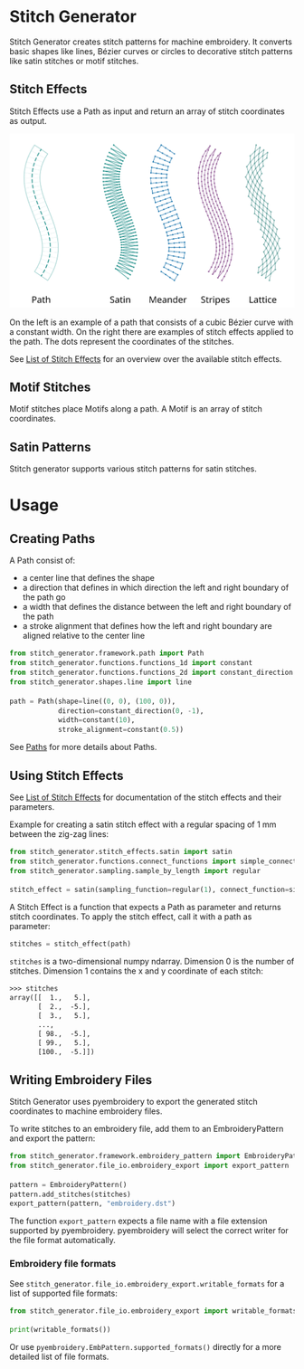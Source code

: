 # Stitch Generator

Stitch Generator creates stitch patterns for machine embroidery. It converts basic shapes like
lines, Bézier curves or circles to decorative stitch patterns like satin stitches or motif stitches.

## Stitch Effects
Stitch Effects use a Path as input and return an array of stitch coordinates as output.

![stitch effects](doc/images/path_stitch_effect_examples.svg "Examples of stitch effects" )

On the left is an example of a path that consists of a cubic Bézier curve with a constant width.
On the right there are examples of stitch effects applied to the path. The dots represent the
coordinates of the stitches.

See [List of Stitch Effects](doc/list_of_stitch_effects.md) for an overview over the available
stitch effects.

## Motif Stitches
Motif stitches place Motifs along a path. A Motif is an array of stitch coordinates.

## Satin Patterns
Stitch generator supports various stitch patterns for satin stitches.

# Usage
## Creating Paths
A Path consist of:
- a center line that defines the shape
- a direction that defines in which direction the left and right boundary of the path go
- a width that defines the distance between the left and right boundary of the path
- a stroke alignment that defines how the left and right boundary are aligned relative to the center
  line

``` python
from stitch_generator.framework.path import Path
from stitch_generator.functions.functions_1d import constant
from stitch_generator.functions.functions_2d import constant_direction
from stitch_generator.shapes.line import line

path = Path(shape=line((0, 0), (100, 0)),
            direction=constant_direction(0, -1),
            width=constant(10),
            stroke_alignment=constant(0.5))
```

See [Paths](doc/paths.md) for more details about Paths.

## Using Stitch Effects

See [List of Stitch Effects](doc/list_of_stitch_effects.md) for documentation of the stitch effects
and their parameters.

Example for creating a satin stitch effect with a regular spacing of 1 mm between the zig-zag lines:

``` python
from stitch_generator.stitch_effects.satin import satin
from stitch_generator.functions.connect_functions import simple_connect
from stitch_generator.sampling.sample_by_length import regular

stitch_effect = satin(sampling_function=regular(1), connect_function=simple_connect)
```

A Stitch Effect is a function that expects a Path as parameter and returns stitch coordinates.
To apply the stitch effect, call it with a path as parameter:

``` python
stitches = stitch_effect(path)
```

`stitches` is a two-dimensional numpy ndarray. Dimension 0 is the number of stitches. Dimension 1
contains the x and y coordinate of each stitch:
```
>>> stitches
array([[  1.,   5.],
       [  2.,  -5.],
       [  3.,   5.],
       ...,
       [ 98.,  -5.],
       [ 99.,   5.],
       [100.,  -5.]])
```

## Writing Embroidery Files
Stitch Generator uses pyembroidery to export the generated stitch coordinates to machine embroidery
files.

To write stitches to an embroidery file, add them to an EmbroideryPattern and export the pattern:

``` python
from stitch_generator.framework.embroidery_pattern import EmbroideryPattern
from stitch_generator.file_io.embroidery_export import export_pattern

pattern = EmbroideryPattern()
pattern.add_stitches(stitches)
export_pattern(pattern, "embroidery.dst")
```

The function `export_pattern` expects a file name with a file extension supported by pyembroidery.
pyembroidery will select the correct writer for the file format automatically.


### Embroidery file formats

See `stitch_generator.file_io.embroidery_export.writable_formats` for a list of supported file
formats:

``` python
from stitch_generator.file_io.embroidery_export import writable_formats

print(writable_formats())
```

Or use `pyembroidery.EmbPattern.supported_formats()` directly for a more detailed list of file
formats.

